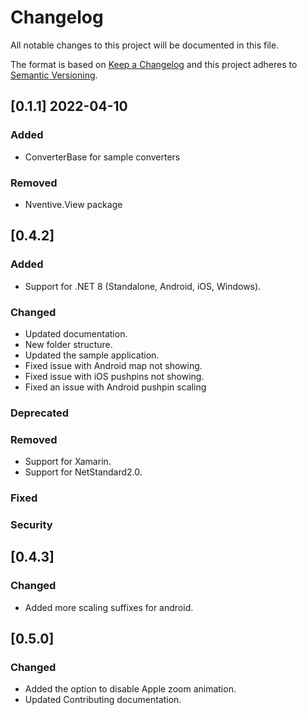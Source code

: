 # Changelog

All notable changes to this project will be documented in this file.

The format is based on [Keep a Changelog](http://keepachangelog.com/en/1.0.0/)
and this project adheres to [Semantic Versioning](http://semver.org/spec/v2.0.0.html).

## [0.1.1] 2022-04-10

### Added

- ConverterBase for sample converters

### Removed

- Nventive.View package

## [0.4.2]

### Added

- Support for .NET 8 (Standalone, Android, iOS, Windows).

### Changed

- Updated documentation.
- New folder structure.
- Updated the sample application.
- Fixed issue with Android map not showing.
- Fixed issue with iOS pushpins not showing.
- Fixed an issue with Android pushpin scaling

### Deprecated

### Removed

- Support for Xamarin.
- Support for NetStandard2.0.

### Fixed

### Security

## [0.4.3]

### Changed

- Added more scaling suffixes for android.

## [0.5.0]

### Changed

- Added the option to disable Apple zoom animation.
- Updated Contributing documentation.
